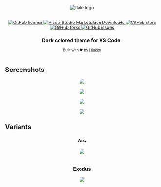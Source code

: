 <div align="center">
  <img alt="flate logo" src="https://github.com/hiukky/flate/raw/develop/assets/brand.png"/>
</div>

<br/>

<p align="center">
  <a href="https://github.com/hiukky/flate/blob/develop/LICENSE">
    <img alt="GitHub license" src="https://img.shields.io/github/license/hiukky/flate?color=%236BF178&style=flat-square" />
  </a>
  <a href="https://marketplace.visualstudio.com/items?itemName=hiukky.flate">
    <img alt="Visual Studio Marketplace Downloads" src="https://img.shields.io/visual-studio-marketplace/d/hiukky.flate?color=%2300CECB&style=flat-square" />
  </a>
  <a href="https://github.com/hiukky/flate/stargazers">
    <img alt="GitHub stars" src="https://img.shields.io/github/stars/hiukky/flate?color=%23a29bfe&style=flat-square" />
  </a>
  <a href="https://github.com/hiukky/flate/network">
    <img alt="GitHub forks" src="https://img.shields.io/github/forks/hiukky/flate?color=%23ff595e&style=flat-square" />
  </a>
  <a href="https://github.com/hiukky/flate/issues">
    <img alt="GitHub issues" src="https://img.shields.io/github/issues/hiukky/flate?color=%23eab464&style=flat-square" />
  </a>
</p>

<h3 align="center">Dark colored theme for VS Code.</h3>

<p align="center">
  <sub>Built with ❤︎ by <a href="https://hiukky.com">Hiukky</a>
  <br/><br/>
</p>

<h2> Screenshots </h2>

<div align="center">
    <img src="https://github.com/hiukky/flate/blob/develop/packages/vscode/assets/vscode.png?raw=true" />
    <br/><br/>
    <img src="https://github.com/hiukky/flate/blob/develop/packages/vscode/assets/screen-1.png?raw=true" />
    <br/><br/>
    <img src="https://github.com/hiukky/flate/blob/develop/packages/vscode/assets/screen-2.png?raw=true" />
    <br/><br/>
    <img src="https://github.com/hiukky/flate/blob/develop/packages/vscode/assets/screen-3.png?raw=true" />
</div>

<h2> Variants </h2>

<div align="center">
    <h3>Arc</h3>
    <img src="https://github.com/hiukky/flate/blob/develop/packages/vscode/assets/variant-arc.png?raw=true" />
    <br/><br/>
    <h3>Exodus</h3>
    <img src="https://github.com/hiukky/flate/blob/develop/packages/vscode/assets/variant-exodus.png?raw=true" />
</div>
